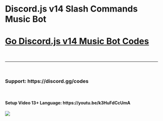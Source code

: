 # Discord.js v14 Slash Commands Music Bot
<h1><a href="https://codeshare.me/c/xyuf2q1bon6e9k5z">Go Discord.js v14 Music Bot Codes</a></h1><br><hr><br>

<h3>Support: https://discord.gg/codes</h3><br>
<h4>Setup Video 13+ Language: https://youtu.be/k3HuFdCcUmA</h4>

![](https://komarev.com/ghpvc/?username=umutxyp&color=blue)


